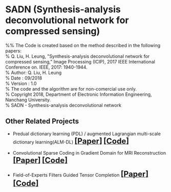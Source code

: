 # SADN (Synthesis-analysis deconvolutional network for compressed sensing)  
%% The Code is created based on the method described in the following papers:   
% Q. Liu, H. Leung, "Synthesis-analysis deconvolutional network for compressed sensing," Image Processing (ICIP), 2017 IEEE International Conference on. IEEE, 2017: 1940-1944.  
% Author: Q. Liu, H. Leung  
% Date : 09/2018   
% Version : 1.0  
% The code and the algorithm are for non-comercial use only.   
% Copyright 2018, Department of Electronic Information Engineering, Nanchang University.  
% SADN - Synthesis-analysis deconvolutional network  


## Other Related Projects
  * Predual dictionary learning (PDL) / augmented Lagrangian multi-scale dictionary learning(ALM-DL) [<font size=5>**[Paper]**</font>](http://www.escience.cn/people/liuqiegen/index.html;jsessionid=5E20FEE3694E8BB3249B64202A8E25C8-n1)   [<font size=5>**[Code]**</font>](https://github.com/yqx7150/PDL_ALM_DL_code) 

  * Convolutional Sparse Coding in Gradient Domain for MRI Reconstruction [<font size=5>**[Paper]**</font>](http://html.rhhz.net/ZDHXBZWB/html/2017-10-1841.htm)   [<font size=5>**[Code]**</font>](https://github.com/yqx7150/GradCSC)
    
  * Field-of-Experts Filters Guided Tensor Completion [<font size=5>**[Paper]**</font>](https://ieeexplore.ieee.org/document/8291751/similar#similar)   [<font size=5>**[Code]**</font>](https://github.com/yqx7150/FoE_STDC)
